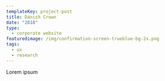 ```yaml
---
templateKey: project-post
title: Danish Crown
date: "2018"
type:
  - corporate website
featuredimage: /img/confirmation-screen-trueblue-bg-2x.png
tags:
  - ux
  - research
---
```

Lorem ipsum